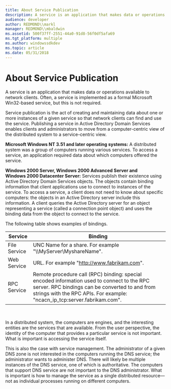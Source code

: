 ```yaml
---
title: About Service Publication
description: A service is an application that makes data or operations available to network clients. Often, a service is implemented as a formal Microsoft Win32-based service, but this is not required.
audience: developer
author: REDMOND\\markl
manager: REDMOND\\mbaldwin
ms.assetid: 500f37ff-2551-44a0-91d8-56f0df5afa69
ms.tgt_platform: multiple
ms.author: windowssdkdev
ms.topic: article
ms.date: 05/31/2018
---
```


# About Service Publication

A service is an application that makes data or operations available to network clients. Often, a service is implemented as a formal Microsoft Win32-based service, but this is not required.

Service publication is the act of creating and maintaining data about one or more instances of a given service so that network clients can find and use the service. Publishing a service in Active Directory Domain Services enables clients and administrators to move from a computer-centric view of the distributed system to a service-centric view.

**Microsoft Windows NT 3.51 and later operating systems:** A distributed system was a group of computers running various services. To access a service, an application required data about which computers offered the service.

**Windows 2000 Server, Windows 2000 Advanced Server and Windows 2000 Datacenter Server:** Services publish their existence using Active Directory Domain Services objects. The objects contain binding information that client applications use to connect to instances of the service. To access a service, a client does not need to know about specific computers: the objects in an Active Directory server include this information. A client queries the Active Directory server for an object representing a service (called a connection point object) and uses the binding data from the object to connect to the service.

The following table shows examples of bindings.



| Service      | Binding                                                                                                                                                                                                                     |
|--------------|-----------------------------------------------------------------------------------------------------------------------------------------------------------------------------------------------------------------------------|
| File Service | UNC Name for a share. For example "\\\\MyServer\\MyshareName".                                                                                                                                                              |
| Web Service  | URL. For example "http://www.fabrikam.com".                                                                                                                                                                                 |
| RPC Service  | Remote procedure call (RPC) binding: special encoded information used to connect to the RPC server. RPC bindings can be converted to and from strings with the RPC APIs. For example: "ncacn\_ip\_tcp:server.fabrikam.com". |



 

In a distributed system, the computers are engines, and the interesting entities are the services that are available. From the user perspective, the identity of the computer that provides a particular service is not important. What is important is accessing the service itself.

This is also the case with service management. The administrator of a given DNS zone is not interested in the computers running the DNS service; the administrator wants to administer DNS. There will likely be multiple instances of the DNS service, one of which is authoritative. The computers that support DNS service are not important to the DNS administrator. What is important is how to manage the service as a single distributed resource—not as individual processes running on different computers.

 

 




